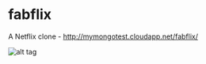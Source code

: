 # fabflix
A Netflix clone - http://mymongotest.cloudapp.net/fabflix/

![alt tag](https://cloud.githubusercontent.com/assets/14852853/12697273/4b040e4a-c777-11e5-987a-51438f7c5f28.png)
